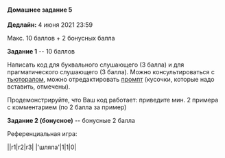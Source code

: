 #### Домашнее задание 5

**Дедлайн:** 4 июня 2021 23:59

Макс. 10 баллов + 2 бонусных балла

**Задание 1** -- 10 баллов

Написать код для буквального слушающего (3 балла) и для прагматического слушающего (3 балла). Можно консультироваться с [тьюторалом](https://www.problang.org/chapters/01-introduction.html), можно отредактировать [промпт]() (кусочки, которые надо вставить, отмечены).

Продемонстрируйте, что Ваш код работает: приведите мин. 2 примера с комментарием (по 2 балла за пример)

**Задание 2 (бонусное)** -- бонусные 2 балла

Референциальная игра:

||r1|r2|r3|
|'шляпа'|1|1|0|
